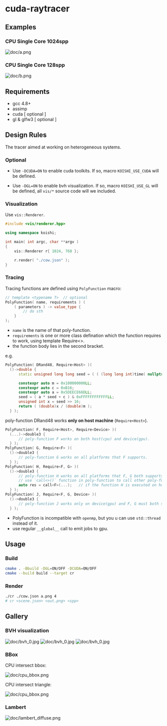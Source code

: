 # cuda-raytracer

## Examples

### CPU Single Core 1024spp

![doc/a.png](doc/a.png)

### CPU Single Core 128spp

![doc/b.png](doc/b.png)

## Requirements

* gcc 4.8+
* assimp
* cuda [ optional ]
* gl & glfw3 [ optional ]

## Design Rules

The tracer aimed at working on heterogeneous systems.

### Optional

* Use `-DCUDA=ON` to enable cuda toolkits. If so, macro `KOISHI_USE_CUDA` will be defined.

* Use `-DGL=ON` to enable bvh visualization. If so, macro `KOISHI_USE_GL` will be defined, all `vis/*` source code will we included. 

### Visualization

Use `vis::Renderer`.

```cpp
#include <vis/renderer.hpp>

using namespace koishi;

int main( int argc, char **argv )
{
	vis::Renderer r{ 1024, 768 };

	r.render( "./cow.json" );
}

```

### Tracing

Tracing functions are defined using `PolyFunction` macro:

```cpp
// template <typename T>  // optional
PolyFunction( name, requirements ) (
	( parameters ) -> value_type {
		// do sth
	}
);
```

* `name` is the name of that poly-function.
* `requirements` is one or more class defination which the function requires to work, using template Require<>.
* the function body lies in the second bracket.

e.g.

```cpp
PolyFunction( DRand48, Require<Host> )(
  ()->double {
	  static unsigned long long seed = ( ( (long long int)time( nullptr ) ) << 16 ) | ::rand();

	  constexpr auto m = 0x100000000LL;
	  constexpr auto c = 0xB16;
	  constexpr auto a = 0x5DEECE66DLL;
	  seed = ( a * seed + c ) & 0xFFFFFFFFFFFFLL;
	  unsigned int x = seed >> 16;
	  return ( (double)x / (double)m );
  } );
```

poly-function DRand48 works **only on host machine** (`Require<Host>`).

```cpp
PolyFunction( F, Require<Host>, Require<Device> )(
  (...)->double3 {
	  // poly-function F works on both host(cpu) and device(gpu).
  } );
PolyFunction( G, Require<F> )(
  ()->double3 {
	  // poly-function G works on all platforms that F supports.
  } );
PolyFunction( H, Require<F, G> )(
  ()->double3 {
	  // poly-function H works on all platforms that F, G both supports.
	  // use `call<>()` function in poly-function to call other poly-functions
	  auto res = call<F>(...);	 // if the function H is executed on host, that's a host call, otherwise a device call.
  } );
PolyFunction( J, Require<F, G, Device> )(
  ()->double3 {
	  // poly-function J works only on device(gpu) and F, G must both support gpu, or it leads to a compile error.
  } );
```

* PolyFunction is incompatible with `openmp`, but you u can use `std::thread` instead of it.
* use regular `__global__` call to emit jobs to gpu.

## Usage

### Build

```bash
cmake . -Bbuild -DGL=ON/OFF -DCUDA=ON/OFF
cmake --build build --target cr
```

### Render

```bash
./cr ./cow.json a.png 4
# cr <scene.json> <out.png> <spp>
```

## Gallery

### BVH visualization

![doc/bvh_0.jpg](doc/bvh_0.jpg)
![doc/bvh_0.jpg](doc/bvh_1.jpg)
![doc/bvh_0.jpg](doc/bvh_2.jpg)

### BBox

CPU intersect bbox:

![doc/cpu_bbox.png](doc/cpu_bbox.png)

CPU intersect triangle:

![doc/cpu_bbox.png](doc/cpu_triangle.png)

### Lambert

![doc/lambert_diffuse.png](doc/lambert_diffuse.png)